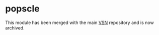 # popscle
This module has been merged with the main [VSN](https://github.com/vib-singlecell-nf/vsn-pipeline) repository and is now archived.
